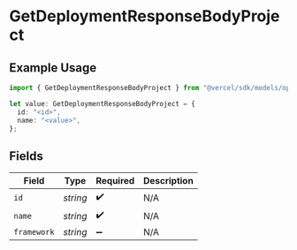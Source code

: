 # GetDeploymentResponseBodyProject

## Example Usage

```typescript
import { GetDeploymentResponseBodyProject } from "@vercel/sdk/models/operations/getdeployment.js";

let value: GetDeploymentResponseBodyProject = {
  id: "<id>",
  name: "<value>",
};
```

## Fields

| Field              | Type               | Required           | Description        |
| ------------------ | ------------------ | ------------------ | ------------------ |
| `id`               | *string*           | :heavy_check_mark: | N/A                |
| `name`             | *string*           | :heavy_check_mark: | N/A                |
| `framework`        | *string*           | :heavy_minus_sign: | N/A                |